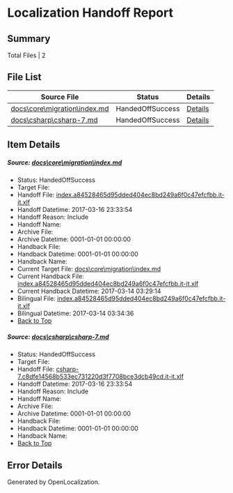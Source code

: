 # <a name='report-top'></a> Localization Handoff Report

## Summary
 Total Files | 2

## File List
 Source File | Status | Details 
 ----------- | ------ | ------- 
 [docs\core\migration\index.md](https://github.com/dotnet/docs/blob/fae5eabac7d1aac577c5c7a27e306c8c7ea8b418/docs/core/migration/index.md) | HandedOffSuccess | [Details](#73ab5a9bdd957e6d9394a3be0aa55f554ee7a86a49)
 [docs\csharp\csharp-7.md](https://github.com/dotnet/docs/blob/fae5eabac7d1aac577c5c7a27e306c8c7ea8b418/docs/csharp/csharp-7.md) | HandedOffSuccess | [Details](#0e54d8f458d6885f934b4168631474f576f1936e126)

## Item Details
##### <a name='73ab5a9bdd957e6d9394a3be0aa55f554ee7a86a49'></a> Source: [docs\core\migration\index.md](https://github.com/dotnet/docs/blob/fae5eabac7d1aac577c5c7a27e306c8c7ea8b418/docs/core/migration/index.md)
* Status: HandedOffSuccess
* Target File: 
* Handoff File: [index.a84528465d95dded404ec8bd249a6f0c47efcfbb.it-it.xlf](https://github.com/dotnet/docs.handoff/blob/dbe3c4a63dbeee6d63fa41c4c6fad84dab8c6141/ol-handoff/dotnet/docs.it-it/master/dotnet-core/index.a84528465d95dded404ec8bd249a6f0c47efcfbb.it-it.xlf)
* Handoff Datetime: 2017-03-16 23:33:54
* Handoff Reason: Include
* Handoff Name: 
* Archive File: 
* Archive Datetime: 0001-01-01 00:00:00
* Handback File: 
* Handback Datetime: 0001-01-01 00:00:00
* Handback Name: 
* Current Target File: [docs\core\migration\index.md](https://github.com/dotnet/docs.it-it/blob/4fe2210bbfdc053819e2897f8a24fe5c150ef854/docs/core/migration/index.md)
* Current Handback File: [index.a84528465d95dded404ec8bd249a6f0c47efcfbb.it-it.xlf](https://github.com/dotnet/docs.handback/blob/884b38790fbe401a3964d34c8fe5f9ddbd7a1312/ol-handback/dotnet/docs.it-it/master/dotnet-core/index.a84528465d95dded404ec8bd249a6f0c47efcfbb.it-it.xlf)
* Current Handback Datetime: 2017-03-14 03:29:14
* Bilingual File: [index.a84528465d95dded404ec8bd249a6f0c47efcfbb.it-it.xlf](https://github.com/dotnet/docs.handback/blob/884b38790fbe401a3964d34c8fe5f9ddbd7a1312/ol-handback/dotnet/docs.it-it/master/dotnet-core/index.a84528465d95dded404ec8bd249a6f0c47efcfbb.it-it.xlf)
* Bilingual Datetime: 2017-03-14 03:34:36
* [Back to Top](#report-top)

##### <a name='0e54d8f458d6885f934b4168631474f576f1936e126'></a> Source: [docs\csharp\csharp-7.md](https://github.com/dotnet/docs/blob/fae5eabac7d1aac577c5c7a27e306c8c7ea8b418/docs/csharp/csharp-7.md)
* Status: HandedOffSuccess
* Target File: 
* Handoff File: [csharp-7.c8dfe14568b533ec731220d3f7708bce3dcb49cd.it-it.xlf](https://github.com/dotnet/docs.handoff/blob/dbe3c4a63dbeee6d63fa41c4c6fad84dab8c6141/ol-handoff/dotnet/docs.it-it/master/vbcs_med-ht/csharp-7.c8dfe14568b533ec731220d3f7708bce3dcb49cd.it-it.xlf)
* Handoff Datetime: 2017-03-16 23:33:54
* Handoff Reason: Include
* Handoff Name: 
* Archive File: 
* Archive Datetime: 0001-01-01 00:00:00
* Handback File: 
* Handback Datetime: 0001-01-01 00:00:00
* Handback Name: 
* [Back to Top](#report-top)


## Error Details

Generated by OpenLocalization.
